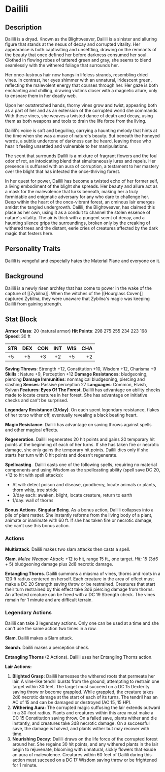 # Dailili
## Description
Dailili is a dryad. Known as the Blightweaver, Dailili is a sinister and alluring figure that stands at the nexus of decay and corrupted vitality. Her appearance is both captivating and unsettling, drawing on the remnants of the beauty that once defined her before darkness consumed her soul. Clothed in flowing robes of tattered green and gray, she seems to blend seamlessly with the withered foliage that surrounds her.

Her once-lustrous hair now hangs in lifeless strands, resembling dried vines. In contrast, her eyes shimmer with an unnatural, iridescent green, reflecting the malevolent energy that courses through her. Her gaze is both enchanting and chilling, drawing victims closer with a magnetic allure, only to ensnare them in her deadly web.

Upon her outstretched hands, thorny vines grow and twist, appearing both as a part of her and as an extension of the corrupted world she commands. With these vines, she weaves a twisted dance of death and decay, using them as both weapons and tools to drain the life force from the living.

Dailili's voice is soft and beguiling, carrying a haunting melody that hints at the time when she was a muse of nature's beauty. But beneath the honeyed words, a subtle undertone of darkness can be heard, leaving those who hear it feeling unsettled and vulnerable to her manipulations.

The scent that surrounds Dailili is a mixture of fragrant flowers and the foul odor of rot, an intoxicating blend that simultaneously lures and repels. Her presence is suffused with an aura of corruption, a testament to her mastery over the blight that has infected the once-thriving forest.

In her quest for power, Dailili has become a twisted echo of her former self, a living embodiment of the blight she spreads. Her beauty and allure act as a mask for the malevolence that lurks beneath, making her a truly formidable and enigmatic adversary for any who dare to challenge her.
Deep within the heart of the once-vibrant forest, an ominous lair emerges amidst the tangled undergrowth. Dailili, the Blightweaver, has claimed this place as her own, using it as a conduit to channel the stolen essence of nature's vitality. The air is thick with a pungent scent of decay, and a haunting silence grips the surroundings, broken only by the creaking of withered trees and the distant, eerie cries of creatures affected by the dark magic that festers here.

## Personality Traits
Dailili is vengeful and especially hates the Material Plane and everyone on it. 

## Background 
Dailili is a newly risen archfey that has come to power in the wake of the capture of [[Zybilna]]. When the witches of the [[Hourglass Coven]] captured Zybilna, they were unaware that Zybilna's magic was keeping Dailili from gaining strength. 

## Stat Block
**Armor Class**: 20 (natural armor)
**Hit Points**: 298 275 255 234 223 168
**Speed**: 30 ft

| STR | DEX | CON | INT | WIS | CHA |
| :--- | :---:  | :---: | :---: | :---: | ---: |
| +5 | +5 | +3 | +2 | +5 | +2 |

**Saving Throws**: Strength +12, Constitution +10, Wisdom +12, Charisma +9
**Skills** :  Nature +9, Perception +12
**Damage Resistances**: bludgeoning, piercing
**Damage Immunities**: nonmagical bludgeoning, piercing and slashing
**Senses**: Passive perception 27
**Languages**: Common, Elvish, Sylvan
**Features**: 
**Eyes Of The Forest**. Dailili has advantage on ability checks made to locate creatures in her forest. She has advantage on initiative checks and can't be surprised.  

**Legendary Resistance (3/day)**. On each spent legendary resistance, flakes of her torso wither off, eventually revealing a black beating heart. 

**Magic Resistance**. Dailili has advantage on saving throws against spells and other magical effects.

**Regeneration**. Dailili regenerates 20 hit points and gains 20 temporary hit points at the beginning of each of her turns. If she has taken fire or necrotic damage, she only gains the temporary hit points. Dailili dies only if she starts her turn with 0 hit points and doesn't regenerate. 

**Spellcasting**. 
Dailili casts one of the following spells, requiring no material components and using Wisdom as the spellcasting ability (spell save DC 20, +12 to hit with spell attacks):
-   At will: detect poison and disease, goodberry, locate animals or plants, thorn whip, tree stride
-   3/day each: awaken, blight, locate creature, return to earth
-   1/day: wall of thorns

**Bonus Actions**.
**Singular Being**. As a bonus action, Dailili collapses into a pile of plant matter. She instantly reforms from the living body of a plant, animate or inanimate with 60 ft. If she has taken fire or necrotic damage, she can't use this bonus action. 

### Actions
**Multiattack**. Dailili makes two slam attacks then casts a spell.

**Slam**. _Melee Weapon Attack:_ +12 to hit, range 15 ft., one target. _Hit:_ 15 (3d6 + 5) bludgeoning damage plus 2d8 necrotic damage.

**Entangling Thorns**. Dailili summons a miasma of vines, thorns and roots in a 120 ft radius centered on herself. Each creature in the area of effect must make a DC 20 Strength saving throw or be restrained. Creatures that start their turn restrained by this effect take 3d6 piercing damage from thorns. An affected creature can be freed with a DC 19 Strength check. The vines remain for 1 minute and are difficult terrain. 

### Legendary Actions
Dailili can take 3 legendary actions. Only one can be used at a time and she can't use the same action two times in a row.

**Slam**. Dailili makes a Slam attack.

**Search**. Dailili makes a perception check.

**Entangling Thorns** (2 Actions). Dailili uses her Entangling Thorns action. 

**Lair Actions:**

1. **Blighted Grasp:** Dailili harnesses the withered roots that permeate her lair. A vine-like tendril bursts from the ground, attempting to restrain one target within 30 feet. The target must succeed on a DC 15 Dexterity saving throw or become grappled. While grappled, the creature takes 2d6 necrotic damage at the start of each of its turns. The tendril has an AC of 15 and can be damaged or destroyed (AC 15, 15 HP).
2. **Withering Aura:** The corrupted magic suffusing the lair extends outward in a 30-foot radius. Plants and creatures within this area must make a DC 15 Constitution saving throw. On a failed save, plants wither and die instantly, and creatures take 3d8 necrotic damage. On a successful save, the damage is halved, and plants wither but may recover with time.
3. **Nourishing Decay:** Dailili draws on the life force of the corrupted forest around her. She regains 30 hit points, and any withered plants in the lair begin to rejuvenate, blooming with unnatural, sickly flowers that exude an aura of malevolence. Creatures within 60 feet of Dailili during this action must succeed on a DC 17 Wisdom saving throw or be frightened for 1 minute.